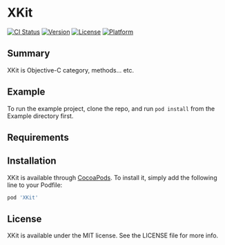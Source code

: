 # XKit

[![CI Status](https://img.shields.io/travis/willzh/XKit.svg?style=flat)](https://travis-ci.org/willzh/XKit)
[![Version](https://img.shields.io/cocoapods/v/XKit.svg?style=flat)](https://cocoapods.org/pods/XKit)
[![License](https://img.shields.io/cocoapods/l/XKit.svg?style=flat)](https://cocoapods.org/pods/XKit)
[![Platform](https://img.shields.io/cocoapods/p/XKit.svg?style=flat)](https://cocoapods.org/pods/XKit)

## Summary

XKit is Objective-C category, methods... etc.

## Example

To run the example project, clone the repo, and run `pod install` from the Example directory first.

## Requirements

## Installation

XKit is available through [CocoaPods](https://cocoapods.org). To install
it, simply add the following line to your Podfile:

```ruby
pod 'XKit'
```


## License

XKit is available under the MIT license. See the LICENSE file for more info.

